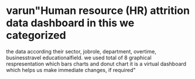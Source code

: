 # varun"Human resource (HR) attrition data dashboard in this we categorized 
the data according their sector, jobrole, department, overtime, businesstravel 
educationalfield. we used total of 8 graphical respresentation which bars charts 
and donut chart it is a virtual dashboard which helps us make immediate changes,
if required"
